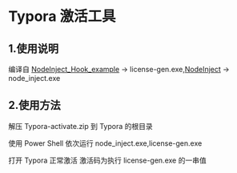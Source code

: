 # Typora 激活工具

## 1.使用说明

编译自 [NodeInject_Hook_example](https://github.com/DiamondHunters/NodeInject_Hook_example) -> license-gen.exe,[NodeInject](https://github.com/DiamondHunters/NodeInject) -> node_inject.exe

## 2.使用方法

解压 Typora-activate.zip 到 Typora 的根目录

使用 Power Shell 依次运行 node_inject.exe,license-gen.exe

打开 Typora 正常激活 激活码为执行 license-gen.exe 的一串值